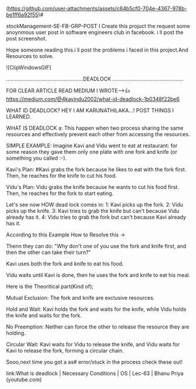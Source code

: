 
(https://github.com/user-attachments/assets/c64b5cf0-704e-4367-978b-be1ff6a92f55)# 

stockManagement-SE-FB-GRP-POST
 I Create this projuct the request some anoynmous user post in software engineers club in facebook.
i ll post the post screenshot.

Hope someone reading this.i ll post the problems i faced in this project.And Resources to solve.

 ![ClipWindowsGIF]


 
 ....................................................DEADLOCK ................................................

FOR CLEAR ARTICLE READ MEDIUM I WROTE-->👍https://medium.com/@4kavindu2002/what-id-deadlock-1b0348f22be6



WHAT ID DEADLOCK?
HEY I AM KARUNATHILAKA...! POST THINGS I LEARNED.

WHAT IS DEADLOCK a:
This happen when two process sharing the same resources and effectively prevent each other from accessing the resources.

SIMPLE EXAMPLE:
Imagine Kavi and Vidu went to eat at restaurant:
for some reason they gave them only one plate with one fork and knife (or something you called :-).

Kavi's Plan:
#Kavi grabs the fork because he likes to eat with the fork first. Then, he reaches for the knife to cut his food.

Vidu's Plan:
Vidu grabs the knife because he wants to cut his food first. Then, he reaches for the fork to start eating.

Let's see now HOW dead lock comes in:
1: Kavi picks up the fork.
2: Vidu picks up the knife.
3: Kavi tries to grab the knife but can't because Vidu already has it.
4: Vidu tries to grab the fork but can't because Kavi already has it.

According to this Example How to Resolve this →


Thenn they can do: "Why don't one of you use the fork and knife first, and then the other can take their turn?"


Kavi uses both the fork and knife to eat his food.

Vidu waits until Kavi is done, then he uses the fork and knife to eat his meal.

Here is the Theoritical part(Kind of);

Mutual Exclusion: The fork and knife are exclusive resources.

Hold and Wait: Kavi holds the fork and waits for the knife, while Vidu holds the knife and waits for the fork.

No Preemption: Neither can force the other to release the resource they are holding.

Circular Wait: Kavi waits for Vidu to release the knife, and Vidu waits for Kavi to release the fork, forming a circular chain.

Sooo,next time you got a as# error/stuck in the process check these out!

link:What is deadlock | Necessary Conditions | OS | Lec-63 | Bhanu Priya (youtube.com)






















